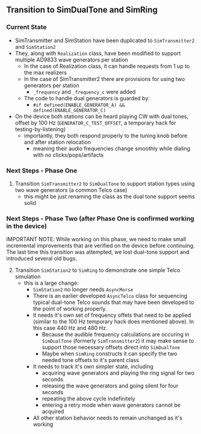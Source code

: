 ## Transition to SimDualTone and SimRing

### Current State

- SimTransmitter and SimStation have been duplicated to `SimTransmitter2` and `SimStation2`
- They, along with `Realization` class, have been modified to support multiple AD9833 wave generators per station
    - In the case of Realization class, it can handle requests from 1 up to the max realizers
    - In the case of SimTransmitter2 there are provisions for using two generators per station
        - `_frequency` and `_frequency_c` were added 
    - The code to handle dual generators is guarded by:
        - `#if defined(ENABLE_GENERATOR_A) && defined(ENABLE_GENERATOR_C)`
- On the device both stations can be heard playing CW with dual tones, offset by 100 Hz (`GENERATOR_C_TEST_OFFSET`, a temporary hack for testing-by-listening)
    - importantly, they both respond properly to the tuning knob before and after station relocation
        - meaning their audio frequencies change smoothly while dialing with no clicks/pops/artifacts

### Next Steps - Phase One

1. Transition `SimTransmitter2` to `SimDualTone` to support station types using two wave generators (a common Telco case)
    - this might be just renaming the class as the dual tone support seems solid

### Next Steps - Phase Two (after Phase One is confirmed working in the device)

IMPORTANT NOTE: While working on this phase, we need to make small incremental improvements that are verified on the device before continuing. The last time this transition was attempted, we lost dual-tone support and introduced several old bugs.

2. Transition `SimStation2` to `SimRing` to demonstrate one simple Telco simulation
    - this is a large change:
        - `SimStation2` no longer needs `AsyncMorse`
        - There is an earlier developed `AsyncTelco` class for sequencing typical dual-tone Telco sounds that may have been developed to the point of working properly. 
        - It needs it's own set of frequency offets that need to be applied (similar to the 100 Hz temporary hack does mentioned above). In this case 440 Hz and 480 Hz.
            - Because the audible frequency calculations are occuring in `SimDualTone` (formerly `SimTransmitter2`) it may make sense to support those necessary offsets direct into `SimDualTone` 
            - Maybe when `SimRing` constructs it can specify the two needed tone offsets to it's parent class
        - It needs to track it's own simpler state, including
            - acquiring wave generators and playing the ring signal for two seconds
            - releasing the wave generators and going silent for four seconds
            - repeating the above cycle indefinitely
            - entering a retry mode when wave generators cannot be acquired
        - All other station behavior needs to remain unchanged as it's working


